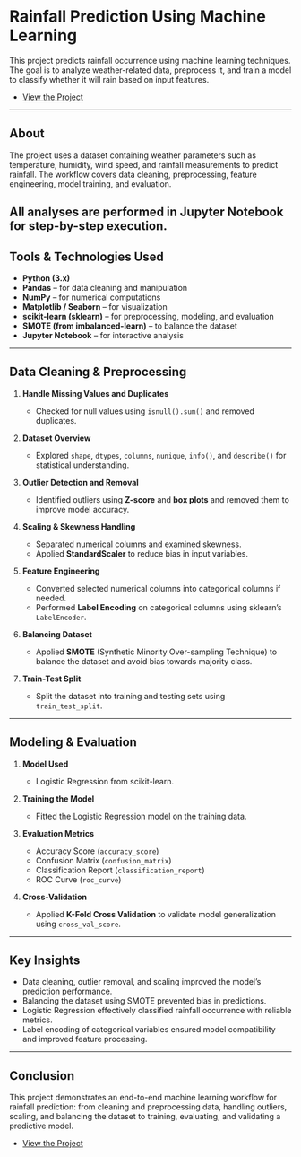 # Rainfall Prediction Using Machine Learning

This project predicts rainfall occurrence using machine learning techniques. The goal is to analyze weather-related data, preprocess it, and train a model to classify whether it will rain based on input features.

* <a href="https://github.com/Dharani1202/Rainfall_Prediction_using---Machine-Learning/blob/main/ML%20%20Rain_Project.ipynb"> View the Project </a>
---
## About

The project uses a dataset containing weather parameters such as temperature, humidity, wind speed, and rainfall measurements to predict rainfall. The workflow covers data cleaning, preprocessing, feature engineering, model training, and evaluation.

All analyses are performed in **Jupyter Notebook** for step-by-step execution.
---
## Tools & Technologies Used

* **Python (3.x)**
* **Pandas** – for data cleaning and manipulation
* **NumPy** – for numerical computations
* **Matplotlib / Seaborn** – for visualization
* **scikit-learn (sklearn)** – for preprocessing, modeling, and evaluation
* **SMOTE (from imbalanced-learn)** – to balance the dataset
* **Jupyter Notebook** – for interactive analysis
---
## Data Cleaning & Preprocessing

1. **Handle Missing Values and Duplicates**

   * Checked for null values using `isnull().sum()` and removed duplicates.

2. **Dataset Overview**

   * Explored `shape`, `dtypes`, `columns`, `nunique`, `info()`, and `describe()` for statistical understanding.

3. **Outlier Detection and Removal**

   * Identified outliers using **Z-score** and **box plots** and removed them to improve model accuracy.

4. **Scaling & Skewness Handling**

   * Separated numerical columns and examined skewness.
   * Applied **StandardScaler** to reduce bias in input variables.

5. **Feature Engineering**

   * Converted selected numerical columns into categorical columns if needed.
   * Performed **Label Encoding** on categorical columns using sklearn’s `LabelEncoder`.

6. **Balancing Dataset**

   * Applied **SMOTE** (Synthetic Minority Over-sampling Technique) to balance the dataset and avoid bias towards majority class.

7. **Train-Test Split**

   * Split the dataset into training and testing sets using `train_test_split`.
---
## Modeling & Evaluation

1. **Model Used**

   * Logistic Regression from scikit-learn.

2. **Training the Model**

   * Fitted the Logistic Regression model on the training data.

3. **Evaluation Metrics**

   * Accuracy Score (`accuracy_score`)
   * Confusion Matrix (`confusion_matrix`)
   * Classification Report (`classification_report`)
   * ROC Curve (`roc_curve`)

4. **Cross-Validation**

   * Applied **K-Fold Cross Validation** to validate model generalization using `cross_val_score`.
---
## Key Insights

* Data cleaning, outlier removal, and scaling improved the model’s prediction performance.
* Balancing the dataset using SMOTE prevented bias in predictions.
* Logistic Regression effectively classified rainfall occurrence with reliable metrics.
* Label encoding of categorical variables ensured model compatibility and improved feature processing.
---
## Conclusion

This project demonstrates an end-to-end machine learning workflow for rainfall prediction: from cleaning and preprocessing data, handling outliers, scaling, and balancing the dataset to training, evaluating, and validating a predictive model.

* <a href="https://github.com/Dharani1202/Rainfall_Prediction_using---Machine-Learning/blob/main/ML%20%20Rain_Project.ipynb"> View the Project </a>

